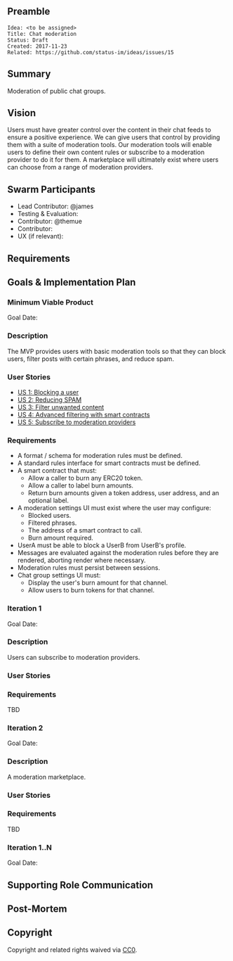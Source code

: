 ## Preamble

    Idea: <to be assigned>
    Title: Chat moderation
    Status: Draft
    Created: 2017-11-23
    Related: https://github.com/status-im/ideas/issues/15

## Summary

Moderation of public chat groups.

## Vision

Users must have greater control over the content in their chat feeds to ensure a positive experience. We can give users that control by providing them with a suite of moderation tools. Our moderation tools will enable users to define their own content rules or subscribe to a moderation provider to do it for them. A marketplace will ultimately exist where users can choose from a range of moderation providers.

## Swarm Participants

- Lead Contributor: @james
- Testing & Evaluation:
- Contributor: @themue
- Contributor:
- UX (if relevant):

## Requirements

## Goals & Implementation Plan

### Minimum Viable Product

Goal Date:

### Description

The MVP provides users with basic moderation tools so that they can block users, filter posts with certain phrases, and reduce spam.

### User Stories 

- [US 1: Blocking a user](./user-stories/us-1-blocking-a-user.md)
- [US 2: Reducing SPAM](./user-stories/us-2-reducing-spam.md)
- [US 3: Filter unwanted content](./user-stories/us-3-filter-unwanted-content.md)
- [US 4: Advanced filtering with smart contracts](./user-stories/us-4-advanced-filtering-with-smart-contracts.md)
- [US 5: Subscribe to moderation providers](./user-stories/us-5-subscribe-to-moderation-providers.md)

### Requirements

- A format / schema for moderation rules must be defined.
- A standard rules interface for smart contracts must be defined.
- A smart contract that must:
  - Allow a caller to burn any ERC20 token.
  - Allow a caller to label burn amounts.
  - Return burn amounts given a token address, user address, and an optional label.
- A moderation settings UI must exist where the user may configure:
  - Blocked users.
  - Filtered phrases.
  - The address of a smart contract to call.
  - Burn amount required.
- UserA must be able to block a UserB from UserB's profile.
- Messages are evaluated against the moderation rules before they are rendered, aborting render where necessary.
- Moderation rules must persist between sessions.
- Chat group settings UI must:
  - Display the user's burn amount for that channel.
  - Allow users to burn tokens for that channel.

### Iteration 1

Goal Date:

### Description

Users can subscribe to moderation providers. 

### User Stories 

### Requirements

TBD

### Iteration 2

Goal Date:

### Description

A moderation marketplace.

### User Stories 

### Requirements

TBD

### Iteration 1..N

Goal Date:

## Supporting Role Communication

## Post-Mortem

## Copyright

Copyright and related rights waived via [CC0](https://creativecommons.org/publicdomain/zero/1.0/).
